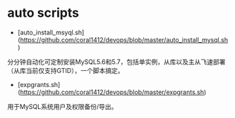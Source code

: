 auto  scripts
====
* [auto_install_msyql.sh] (https://github.com/coral1412/devops/blob/master/auto_install_mysql.sh)

分分钟自动化可定制安装MySQL5.6和5.7，包括单实例，从库以及主从飞速部署（从库当前仅支持GTID），一个脚本搞定。

* [expgrants.sh] (https://github.com/coral1412/devops/blob/master/expgrants.sh)

用于MySQL系统用户及权限备份/导出。
